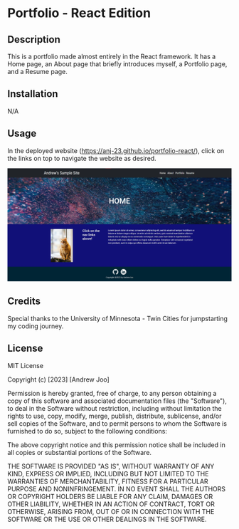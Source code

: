 # Portfolio - React Edition

## Description

This is a portfolio made almost entirely in the React framework. It has a Home page, an About page that briefly introduces myself, a Portfolio page, and a Resume page.

## Installation

N/A

## Usage

In the deployed website (<https://anj-23.github.io/portfolio-react/>), click on the links on top to navigate the website as desired.

![alt text goes here](assets/images/screenshot.jpg)

## Credits

Special thanks to the University of Minnesota - Twin Cities for jumpstarting my coding journey.

## License

MIT License

Copyright (c) [2023] [Andrew Joo]

Permission is hereby granted, free of charge, to any person obtaining a copy
of this software and associated documentation files (the "Software"), to deal
in the Software without restriction, including without limitation the rights
to use, copy, modify, merge, publish, distribute, sublicense, and/or sell
copies of the Software, and to permit persons to whom the Software is
furnished to do so, subject to the following conditions:

The above copyright notice and this permission notice shall be included in all
copies or substantial portions of the Software.

THE SOFTWARE IS PROVIDED "AS IS", WITHOUT WARRANTY OF ANY KIND, EXPRESS OR
IMPLIED, INCLUDING BUT NOT LIMITED TO THE WARRANTIES OF MERCHANTABILITY,
FITNESS FOR A PARTICULAR PURPOSE AND NONINFRINGEMENT. IN NO EVENT SHALL THE
AUTHORS OR COPYRIGHT HOLDERS BE LIABLE FOR ANY CLAIM, DAMAGES OR OTHER
LIABILITY, WHETHER IN AN ACTION OF CONTRACT, TORT OR OTHERWISE, ARISING FROM,
OUT OF OR IN CONNECTION WITH THE SOFTWARE OR THE USE OR OTHER DEALINGS IN THE
SOFTWARE.
